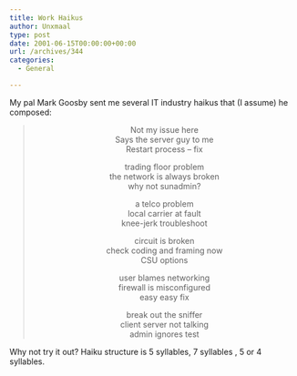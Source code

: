 ```yaml
---
title: Work Haikus
author: Unxmaal
type: post
date: 2001-06-15T00:00:00+00:00
url: /archives/344
categories:
  - General

---
```

My pal Mark Goosby sent me several IT industry haikus that (I assume) he composed:



> <center>
>   Not my issue here<br />Says the server guy to me<br />Restart process &#8211; fix</p> 
>   
>   <p>
>     trading floor problem<br />the network is always broken<br />why not sunadmin?
>   </p>
>   
>   <p>
>     a telco problem <br />local carrier at fault<br />knee-jerk troubleshoot
>   </p>
>   
>   <p>
>     circuit is broken<br />check coding and framing now<br />CSU options
>   </p>
>   
>   <p>
>     user blames networking<br />firewall is misconfigured<br />easy easy fix
>   </p>
>   
>   <p>
>     break out the sniffer<br />client server not talking<br />admin ignores test
>   </p></blockquote> 
>   
>   <p>
>     </center>Why not try it out? Haiku structure is 5 syllables, 7 syllables , 5 or 4 syllables.
>   </p>